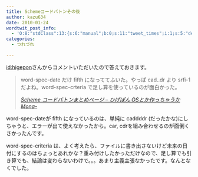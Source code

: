 ```yaml
---
title: Schemeコードバトンその後
author: kazu634
date: 2010-01-24
wordtwit_post_info:
  - 'O:8:"stdClass":13:{s:6:"manual";b:0;s:11:"tweet_times";i:1;s:5:"delay";i:0;s:7:"enabled";i:1;s:10:"separation";s:2:"60";s:7:"version";s:3:"3.7";s:14:"tweet_template";b:0;s:6:"status";i:2;s:6:"result";a:0:{}s:13:"tweet_counter";i:2;s:13:"tweet_log_ids";a:1:{i:0;i:5067;}s:9:"hash_tags";a:0:{}s:8:"accounts";a:1:{i:0;s:7:"kazu634";}}'
categories:
  - つれづれ

---
```

<div class="section">
<p>
<a href="http://d.hatena.ne.jp/higepon/" onclick="__gaTracker('send', 'event', 'outbound-article', 'http://d.hatena.ne.jp/higepon/', 'id:higepon');">id:higepon</a>さんからコメントいただいたので答えておきます。
</p>
  
<blockquote title="Scheme コードバトンまとめページ - ひげぽん OSとか作っちゃうかMona-" cite="http://d.hatena.ne.jp/higepon/20100111/1263202895">
<p>
      word-spec-date だけ fifth になっててふいた。やっぱ cad..dr より srfi-1 だよね。word-spec-crteria で足し算を使っているのが面白かった。
</p>
    
<p>
<cite><a href="http://d.hatena.ne.jp/higepon/20100111/1263202895" onclick="__gaTracker('send', 'event', 'outbound-article', 'http://d.hatena.ne.jp/higepon/20100111/1263202895', 'Scheme コードバトンまとめページ &#8211; ひげぽん OSとか作っちゃうかMona-');" target="_blank">Scheme コードバトンまとめページ &#8211; ひげぽん OSとか作っちゃうかMona-</a></cite>
</p>
</blockquote>
  
<p>
    word-spec-dateが fifth になっているのは、単純に caddddr (だったかな)にしちゃうと、エラーが出て使えなかったから。car, cdrを組み合わせるのが面倒くさかったんです。
</p>
  
<p>
    word-spec-criteria は、よく考えたら、ファイルに書き出さないけど未来の日付にするのはちょっとあれかな？重み付けしたかっただけなので、足し算でも引き算でも、結論は変わらないわけで。。。あまり主義主張なかったです。なんとなくでした。
</p>
</div>
